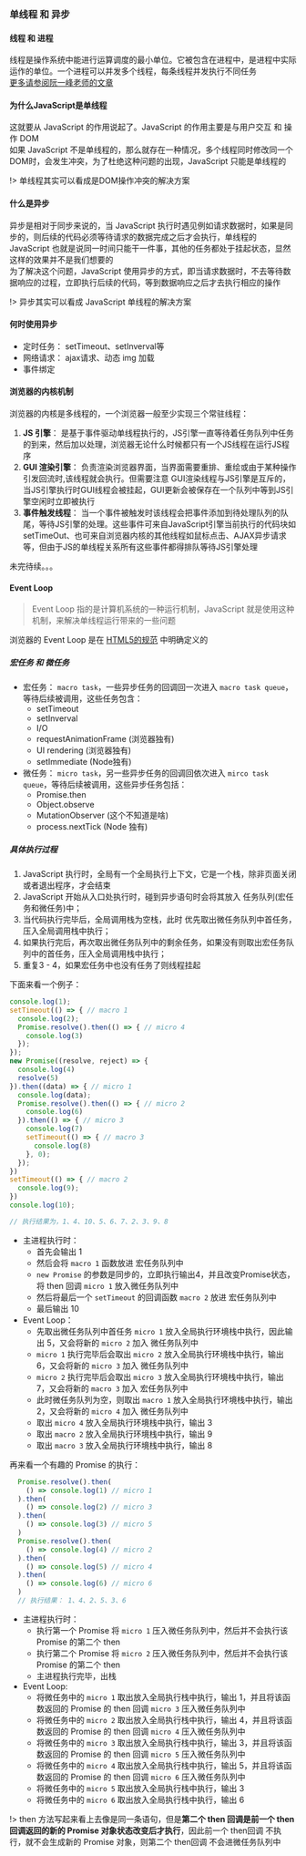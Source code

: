 ### 单线程 和 异步
#### 线程 和 进程
线程是操作系统中能进行运算调度的最小单位。它被包含在进程中，是进程中实际运作的单位。一个进程可以并发多个线程，每条线程并发执行不同任务  
[更多请参阅阮一峰老师的文章](http://www.ruanyifeng.com/blog/2013/04/processes_and_threads.html)

#### 为什么JavaScript是单线程
这就要从 JavaScript 的作用说起了。JavaScript 的作用主要是与用户交互 和 操作 DOM   
如果 JavaScript 不是单线程的，那么就存在一种情况，多个线程同时修改同一个DOM时，会发生冲突，为了杜绝这种问题的出现，JavaScript 只能是单线程的

!> 单线程其实可以看成是DOM操作冲突的解决方案

#### 什么是异步
异步是相对于同步来说的，当 JavaScript 执行时遇见例如请求数据时，如果是同步的，则后续的代码必须等待请求的数据完成之后才会执行，单线程的 JavaScript 也就是说同一时间只能干一件事，其他的任务都处于挂起状态，显然这样的效果并不是我们想要的  
为了解决这个问题，JavaScript 使用异步的方式，即当请求数据时，不去等待数据响应的过程，立即执行后续的代码，等到数据响应之后才去执行相应的操作  

!> 异步其实可以看成 JavaScript 单线程的解决方案

#### 何时使用异步
* 定时任务： setTimeout、setInverval等
* 网络请求： ajax请求、动态 img 加载
* 事件绑定

#### 浏览器的内核机制
浏览器的内核是多线程的，一个浏览器一般至少实现三个常驻线程：
1. **JS 引擎**： 是基于事件驱动单线程执行的，JS引擎一直等待着任务队列中任务的到来，然后加以处理，浏览器无论什么时候都只有一个JS线程在运行JS程序  
2. **GUI 渲染引擎**： 负责渲染浏览器界面，当界面需要重排、重绘或由于某种操作引发回流时,该线程就会执行。但需要注意 GUI渲染线程与JS引擎是互斥的，当JS引擎执行时GUI线程会被挂起，GUI更新会被保存在一个队列中等到JS引擎空闲时立即被执行
3. **事件触发线程**： 当一个事件被触发时该线程会把事件添加到待处理队列的队尾，等待JS引擎的处理。这些事件可来自JavaScript引擎当前执行的代码块如setTimeOut、也可来自浏览器内核的其他线程如鼠标点击、AJAX异步请求等，但由于JS的单线程关系所有这些事件都得排队等待JS引擎处理

未完待续。。。


#### Event Loop
> Event Loop 指的是计算机系统的一种运行机制，JavaScript 就是使用这种机制，来解决单线程运行带来的一些问题

浏览器的 Event Loop 是在 [HTML5的规范](https://html.spec.whatwg.org/multipage/webappapis.html#event-loops) 中明确定义的  

##### 宏任务 和 微任务
* 宏任务： `macro task`，一些异步任务的回调回一次进入 `macro task queue`，等待后续被调用，这些任务包含：
  * setTimeout
  * setInverval
  * I/O
  * requestAnimationFrame (浏览器独有)
  * UI rendering (浏览器独有)
  * setImmediate (Node独有)
* 微任务： `micro task`，另一些异步任务的回调回依次进入 `mirco task queue`，等待后续被调用，这些异步任务包括：
  * Promise.then
  * Object.observe
  * MutationObserver (这个不知道是啥)
  * process.nextTick (Node 独有)

##### 具体执行过程
1. JavaScript 执行时，全局有一个全局执行上下文，它是一个栈，除非页面关闭或者退出程序，才会结束
2. JavaScript 开始从入口处执行时，碰到异步语句时会将其放入 任务队列(宏任务和微任务)中；
3. 当代码执行完毕后，全局调用栈为空栈，此时 优先取出微任务队列中首任务，压入全局调用栈中执行；
4. 如果执行完后，再次取出微任务队列中的剩余任务，如果没有则取出宏任务队列中的首任务，压入全局调用栈中执行；
5. 重复3 - 4，如果宏任务中也没有任务了则线程挂起

下面来看一个例子：
```javascript
console.log(1);
setTimeout(() => { // macro 1
  console.log(2);
  Promise.resolve().then(() => { // micro 4
    console.log(3)
  });
});
new Promise((resolve, reject) => {
  console.log(4)
  resolve(5)
}).then((data) => { // micro 1
  console.log(data);
  Promise.resolve().then(() => { // micro 2
    console.log(6)
  }).then(() => { // micro 3
    console.log(7)
    setTimeout(() => { // macro 3
      console.log(8)
    }, 0);
  });
})
setTimeout(() => { // macro 2
  console.log(9);
})
console.log(10);

// 执行结果为，1、4、10、5、6、7、2、3、9、8
```
* 主进程执行时：
  * 首先会输出 1
  * 然后会将 `macro 1` 函数放进 宏任务队列中
  * `new Promise` 的参数是同步的，立即执行输出4，并且改变Promise状态，将 then 回调 `micro 1` 放入微任务队列中
  * 然后将最后一个 `setTimeout` 的回调函数 `macro 2` 放进 宏任务队列中
  * 最后输出 10
* Event Loop：
  * 先取出微任务队列中首任务 `micro 1` 放入全局执行环境栈中执行，因此输出 5，又会将新的 `micro 2` 加入 微任务队列中
  * `micro 1` 执行完毕后会取出 `micro 2` 放入全局执行环境栈中执行，输出 6，又会将新的 `micro 3` 加入 微任务队列中
  * `micro 2` 执行完毕后会取出 `micro 3` 放入全局执行环境栈中执行，输出 7，又会将新的 `macro 3` 加入 宏任务队列中
  * 此时微任务队列为空，则取出 `macro 1` 放入全局执行环境栈中执行，输出 2，又会将新的 `micro 4` 加入 微任务队列中
  * 取出 `micro 4` 放入全局执行环境栈中执行，输出 3
  * 取出 `macro 2` 放入全局执行环境栈中执行，输出 9
  * 取出 `macro 3` 放入全局执行环境栈中执行，输出 8

再来看一个有趣的 Promise 的执行：
```javascript
  Promise.resolve().then(
    () => console.log(1) // micro 1
  ).then(
    () => console.log(2) // micro 3
  ).then(
    () => console.log(3) // micro 5
  )
  Promise.resolve().then(
    () => console.log(4) // micro 2
  ).then(
    () => console.log(5) // micro 4
  ).then(
    () => console.log(6) // micro 6
  )
  // 执行结果： 1、4、2、5、3、6
```
* 主进程执行时：
  * 执行第一个 Promise 将 `micro 1` 压入微任务队列中，然后并不会执行该 Promise 的第二个 then
  * 执行第二个 Promise 将 `micro 2` 压入微任务队列中，然后并不会执行该 Promise 的第二个 then
  * 主进程执行完毕，出栈
* Event Loop:
  * 将微任务中的 `micro 1` 取出放入全局执行栈中执行，输出 1，并且将该函数返回的 Promise 的 then 回调 `micro 3` 压入微任务队列中
  * 将微任务中的 `micro 2` 取出放入全局执行栈中执行，输出 4，并且将该函数返回的 Promise 的 then 回调 `micro 4` 压入微任务队列中
  * 将微任务中的 `micro 3` 取出放入全局执行栈中执行，输出 3，并且将该函数返回的 Promise 的 then 回调 `micro 5` 压入微任务队列中
  * 将微任务中的 `micro 4` 取出放入全局执行栈中执行，输出 5，并且将该函数返回的 Promise 的 then 回调 `micro 6` 压入微任务队列中
  * 将微任务中的 `micro 5` 取出放入全局执行栈中执行，输出 3
  * 将微任务中的 `micro 6` 取出放入全局执行栈中执行，输出 6

!> then 方法写起来看上去像是同一条语句，但是**第二个 then 回调是前一个 then 回调返回的新的 Promise 对象状态改变后才执行**，因此前一个 then回调 不执行，就不会生成新的 Promise 对象，则第二个 then回调 不会进微任务队列中










   
